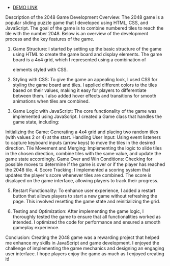 
- [DEMO LINK](https://Stepan-R.github.io/2048_game/)

Description of the 2048 Game Development
Overview: The 2048 game is a popular sliding puzzle game that I developed using HTML, CSS, and JavaScript. The goal of the game is to combine numbered tiles to reach the tile with the number 2048. Below is an overview of the development process and the key features of the game.

1. Game Structure: I started by setting up the basic structure of the game using HTML to create the game board and display elements. The game board is a 4x4 grid, which I represented using a combination of <div> elements styled with CSS.

2. Styling with CSS: To give the game an appealing look, I used CSS for styling the game board and tiles. I applied different colors to the tiles based on their values, making it easy for players to differentiate between them. I also added hover effects and transitions for smooth animations when tiles are combined.

3. Game Logic with JavaScript: The core functionality of the game was implemented using JavaScript. I created a Game class that handles the game state, including:

Initializing the Game: Generating a 4x4 grid and placing two random tiles (with values 2 or 4) at the start.
Handling User Input: Using event listeners to capture keyboard inputs (arrow keys) to move the tiles in the desired direction.
Tile Movement and Merging: Implementing the logic to slide tiles in the chosen direction, combine tiles with the same value, and update the game state accordingly.
Game Over and Win Conditions: Checking for possible moves to determine if the game is over or if the player has reached the 2048 tile.
4. Score Tracking: I implemented a scoring system that updates the player's score whenever tiles are combined. The score is displayed on the game interface, allowing players to track their progress.

5. Restart Functionality: To enhance user experience, I added a restart button that allows players to start a new game without refreshing the page. This involved resetting the game state and reinitializing the grid.

6. Testing and Optimization: After implementing the game logic, I thoroughly tested the game to ensure that all functionalities worked as intended. I optimized the code for performance and ensured a smooth gameplay experience.

Conclusion: Creating the 2048 game was a rewarding project that helped me enhance my skills in JavaScript and game development. I enjoyed the challenge of implementing the game mechanics and designing an engaging user interface. I hope players enjoy the game as much as I enjoyed creating it!
